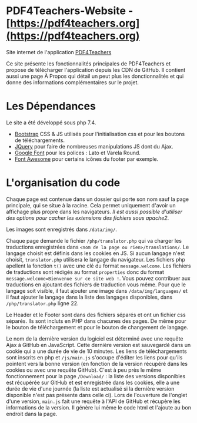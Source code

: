 # PDF4Teachers-Website - [https://pdf4teachers.org](https://pdf4teachers.org)

Site internet de l'application [PDF4Teachers](https://github.com/ClementGre/PDF4Teachers)

Ce site présente les fonctionnalités principales de PDF4Teachers et propose de télécharger l'application depuis les CDN de GitHub. Il contient aussi une page À Propos qui détail un peut plus les donctionnalités et qui donne des informations complémentaires sur le projet.

# Les Dépendances

Le site a été développé sous php 7.4.
- [Bootstrap](https://getbootstrap.com/) CSS & JS utilisés pour l'initialisation css et pour les boutons de téléchargements.
- [JQuery](https://jquery.com/) pour faire de nombreuses manipulations JS dont du Ajax.
- [Google Font](https://fonts.google.com/) pour les polices : Lato et Varela Round.
- [Font Awesome](https://fontawesome.com/icons?d=gallery) pour certains icônes du footer par exemple.

# L'organisation du code

Chaque page est contenue dans un dossier qui porte son nom sauf la page principale, qui se situe à la racine. Cela permet uniquement d'avoir un affichage plus propre dans les navigateurs. *Il est aussi possible d'utiliser des options pour cacher les extensions des fichiers sous apache2*.

Les images sont enregistrés dans ``/data/img/``.

Chaque page demande le fichier ``/php/translator.php`` qui va charger les traductions enregistrées dans ``<nom de la page ou rien>/translations/``. Le langage choisit est définis dans les cookies en JS. Si aucun langage n'est choisit, ``translator.php`` utilisera le langage du navigateur. Les fichiers php apellent la fonction ``t()`` avec une clé du format ``message.welcome``.
Les fichiers de traductions sont rédigés au format ``properties`` donc du format ``message.welcome=Bienvenue sur ce site web !``. Vous pouvez contribuer aux traductions en ajoutant des fichiers de traduction vous même. Pour que le langage soit visible, il faut ajouter une image dans ``/data/img/languages/`` et il faut ajouter le langage dans la liste des langages disponibles, dans ``/php/translator.php`` ligne 22.

Le Header et le Footer sont dans des fichiers séparés et ont un fichier css séparés. Ils sont incluts en PHP dans chacunes des pages. De même pour le bouton de téléchargement et pour le bouton de changement de langage.

Le nom de la dernière version du logiciel est déterminé avec une requête Ajax à GitHub en JavaScript. Cette dernière version est sauvegardé dans un cookie qui a une durée de vie de 10 minutes. Les liens de téléchargements sont inscrits en php et ``/js/main.js`` s'occupe d'éditer les liens pour qu'ils pointent vers la bonne version (en fonction de la version récupéré dans les cookies ou avec une requête GitHub).
C'est à peu près le même fonctionnement pour la page ``/Download/`` : la liste des versions disponibles est récupérée sur GitHub et est enregistrée dans les cookies, elle a une durée de vie d'une journée (la liste est actualisé si la dernière version disponible n'est pas présente dans celle ci). Lors de l'ouverture de l'onglet d'une version, ``main.js`` fait une requête à l'API de GitHub et récupère les informations de la version. Il génère lui même le code html et l'ajoute au bon endroit dans la page.